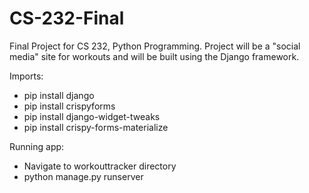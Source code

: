 # CS-232-Final
Final Project for CS 232, Python Programming. Project will be a "social media" site for workouts and will be built using the Django framework.

Imports: 
- pip install django
- pip install crispyforms
- pip install django-widget-tweaks
- pip install crispy-forms-materialize

Running app:
- Navigate to workouttracker directory
- python manage.py runserver